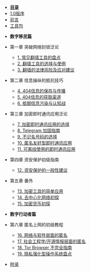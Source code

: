 
* [**目录**](README.md)
* [1.0版序](0-1.md)  
* [前言](0-2.md)  
* [工具包](0-3.md)  

- **数字移民篇**

- 第一章 突破网络封锁泛论

	- [1. 常见翻墙工具的盘点](1.md)
	- [2. 翻墙工具的选择与使用](2.md)
	- [3. 翻墙的法律风险及应对建议](3.md)

- 第二章 信息操纵的抵抗技巧

	- [4. 404信息的保存与传播](4.md)
	- [5. 404信息的获取渠道](5.md)
	- [6. 抵御信息污染与认知战](6.md)

- 第三章 加密即时通讯应用泛论

	- [7. 加密即时通讯应用的选择](7.md)
	- [8. Telegram 加固指南](8.md)
	- [9. 不记名号码的选择](9.md)
	- [10. 匿名友好型即时通讯应用](10.md)
	- [11. 可离线使用的即时通讯应用](11.md)

- 第四章 资安保护初级指南

	- [12. 资安保护的一般性建议](12.md)

- 第五章 番外

	- [13. 加密工具的简单应用](13.md)
	- [14. 去中心化网络初探](14.md)
	- [15. 加密货币初探](15.md)

- **数字行动者篇**

- 第六章 匿名上网的初级教程

	- [16. 网络与软件层面的匿名](16.md)
	- [17. 社会工程学/开源情报层面的匿名](17.md)
	- [18. Tor Browser 不完全指南](18.md)
	- [19. 隐私强化型操作系统盘点](19.md)

* [附录](ap.md) 
